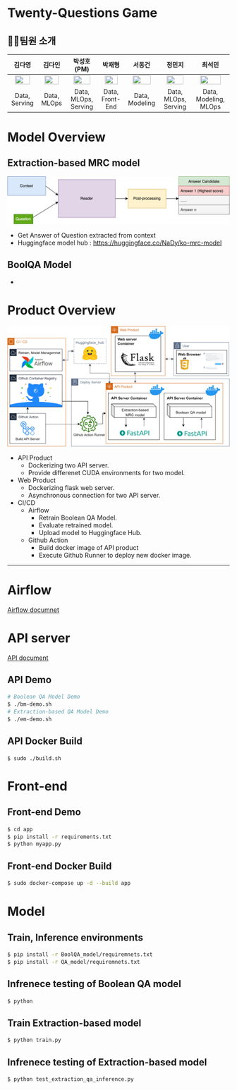 # Twenty-Questions Game

## 🙋‍♂️팀원 소개
|김다영|김다인|박성호 **(PM)**|박재형|서동건|정민지|최석민|
| :---: | :---: | :---: | :---: | :---: | :---: | :---:|
| <a href="https://github.com/keemdy" height="5" width="10" target="_blank"><img src="https://avatars.githubusercontent.com/u/68893924?v=4" width="80%" height="80%"> | <a href="https://github.com/danny980521" height="5" width="10" target="_blank"><img src="https://avatars.githubusercontent.com/u/77524474?v=4" width="80%" height="80%">| <a href="https://github.com/naem1023" height="5" width="10" target="_blank"><img src="https://avatars.githubusercontent.com/u/11407756?v=4" width="80%" height="80%"> | <a href="https://github.com/Jay-Ppark" height="5" width="10" target="_blank"><img src="https://avatars.githubusercontent.com/u/29303223?v=4" width="80%" height="80%">|  <a href="https://github.com/donggunseo" height="5" width="10" target="_blank"><img src="https://avatars.githubusercontent.com/u/43330160?v=4" width="80%" height="80%">|<a href="https://github.com/minji-o-j" height="5" width="10" target="_blank"><img src="https://avatars.githubusercontent.com/u/45448731?v=4" width="80%" height="80%">| <a href="https://github.com/RockMiin" height="5" width="10" target="_blank"><img src="https://avatars.githubusercontent.com/u/52374789?v=4" width="80%" height="80%">|
|Data, Serving|Data, MLOps|Data, MLOps, Serving|Data,<br>Front-End|Data, Modeling|Data, MLOps, Serving|Data, Modeling, MLOps|
# Model Overview

## Extraction-based MRC model
![](img/Reader.png)
- Get Answer of Question extracted from context
- Huggingface model hub : https://huggingface.co/NaDy/ko-mrc-model


## BoolQA Model
- 

# Product Overview
![](img/Project-Overview.jpg)
- API Product
  - Dockerizing two API server.
  - Provide differenet CUDA environments for two model.
- Web Product
  - Dockerizing flask web server.
  - Asynchronous connection for two API server.
- CI/CD
  - Airflow
    - Retrain Boolean QA Model.
    - Evaluate retrained model.
    - Upload model to Huggingface Hub.
  - Github Action
    - Build docker image of API product
    - Execute Github Runner to deploy new docker image.
---
# Airflow

[Airflow documnet](airflow/README.md)


# API server
[API document](api/README.md)

## API Demo
```sh
# Boolean QA Model Demo
$ ./bm-demo.sh
# Extraction-based QA Model Demo
$ ./em-demo.sh
```
## API Docker Build
```
$ sudo ./build.sh
```
# Front-end
## Front-end Demo
```sh
$ cd app
$ pip install -r requirements.txt
$ python myapp.py
```
## Front-end Docker Build
```sh
$ sudo docker-compose up -d --build app
```
# Model
## Train, Inference environments
```sh
$ pip install -r BoolQA_model/requiremnets.txt
$ pip install -r QA_model/requiremnets.txt
```
## Infrenece testing of Boolean QA model
```sh
$ python 
```
## Train Extraction-based model
```sh
$ python train.py
```
## Infrenece testing of Extraction-based model
```sh
$ python test_extraction_qa_inference.py
```
